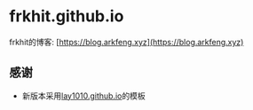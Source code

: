 # frkhit.github.io

frkhit的博客: [https://blog.arkfeng.xyz](https://blog.arkfeng.xyz)


## 感谢
- 新版本采用[lay1010.github.io](https://github.com/lay1010/lay1010.github.io)的模板








